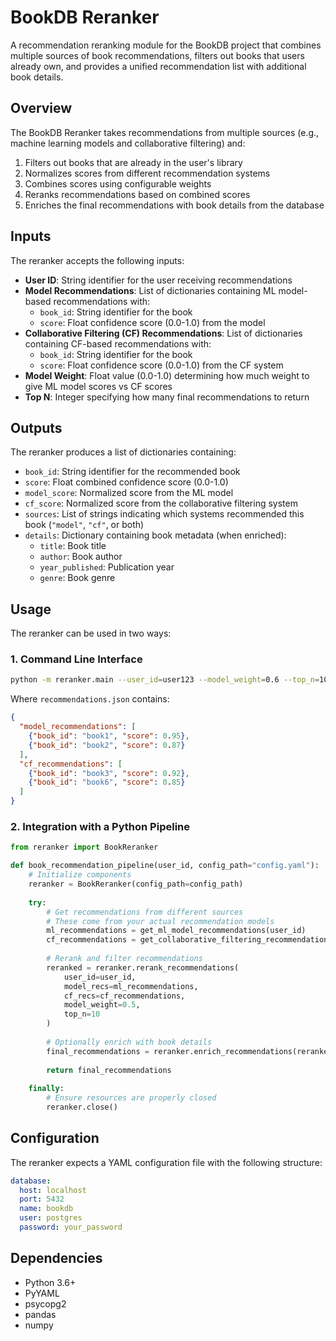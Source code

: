 # BookDB Reranker

A recommendation reranking module for the BookDB project that combines multiple sources of book recommendations, filters out books that users already own, and provides a unified recommendation list with additional book details.

## Overview

The BookDB Reranker takes recommendations from multiple sources (e.g., machine learning models and collaborative filtering) and:

1. Filters out books that are already in the user's library
2. Normalizes scores from different recommendation systems
3. Combines scores using configurable weights
4. Reranks recommendations based on combined scores
5. Enriches the final recommendations with book details from the database

## Inputs

The reranker accepts the following inputs:

- **User ID**: String identifier for the user receiving recommendations
- **Model Recommendations**: List of dictionaries containing ML model-based recommendations with:
  - `book_id`: String identifier for the book
  - `score`: Float confidence score (0.0-1.0) from the model
- **Collaborative Filtering (CF) Recommendations**: List of dictionaries containing CF-based recommendations with:
  - `book_id`: String identifier for the book
  - `score`: Float confidence score (0.0-1.0) from the CF system
- **Model Weight**: Float value (0.0-1.0) determining how much weight to give ML model scores vs CF scores
- **Top N**: Integer specifying how many final recommendations to return

## Outputs

The reranker produces a list of dictionaries containing:

- `book_id`: String identifier for the recommended book
- `score`: Float combined confidence score (0.0-1.0)
- `model_score`: Normalized score from the ML model
- `cf_score`: Normalized score from the collaborative filtering system
- `sources`: List of strings indicating which systems recommended this book (`"model"`, `"cf"`, or both)
- `details`: Dictionary containing book metadata (when enriched):
  - `title`: Book title
  - `author`: Book author
  - `year_published`: Publication year
  - `genre`: Book genre

## Usage

The reranker can be used in two ways:

### 1. Command Line Interface

```bash
python -m reranker.main --user_id=user123 --model_weight=0.6 --top_n=10 --enrich < recommendations.json
```

Where `recommendations.json` contains:
```json
{
  "model_recommendations": [
    {"book_id": "book1", "score": 0.95},
    {"book_id": "book2", "score": 0.87}
  ],
  "cf_recommendations": [
    {"book_id": "book3", "score": 0.92},
    {"book_id": "book6", "score": 0.85}
  ]
}
```

### 2. Integration with a Python Pipeline

```python
from reranker import BookReranker

def book_recommendation_pipeline(user_id, config_path="config.yaml"):
    # Initialize components
    reranker = BookReranker(config_path=config_path)
    
    try:
        # Get recommendations from different sources
        # These come from your actual recommendation models
        ml_recommendations = get_ml_model_recommendations(user_id)
        cf_recommendations = get_collaborative_filtering_recommendations(user_id)
        
        # Rerank and filter recommendations
        reranked = reranker.rerank_recommendations(
            user_id=user_id,
            model_recs=ml_recommendations,
            cf_recs=cf_recommendations,
            model_weight=0.5,
            top_n=10
        )
        
        # Optionally enrich with book details
        final_recommendations = reranker.enrich_recommendations(reranked)
        
        return final_recommendations
    
    finally:
        # Ensure resources are properly closed
        reranker.close()
```

## Configuration

The reranker expects a YAML configuration file with the following structure:

```yaml
database:
  host: localhost
  port: 5432
  name: bookdb
  user: postgres
  password: your_password
```

## Dependencies

- Python 3.6+
- PyYAML
- psycopg2
- pandas
- numpy